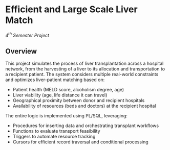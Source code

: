 # Efficient and Large Scale Liver Match
<i>4<sup>th</sup> Semester Project</i><br>
## Overview
This project simulates the process of liver transplantation across a hospital network, from the harvesting of a liver to its allocation and transportation to a recipient patient. The system considers multiple real-world constraints and optimizes liver-patient matching based on:
- Patient health (MELD score, alcoholism degree, age)
- Liver viability (age, life distance it can travel)
- Geographical proximity between donor and recipient hospitals
- Availability of resources (beds and doctors) at the recipient hospital

The entire logic is implemented using PL/SQL, leveraging:
- Procedures for inserting data and orchestrating transplant workflows
- Functions to evaluate transport feasibility
- Triggers to automate resource tracking
- Cursors for efficient record traversal and conditional processing

